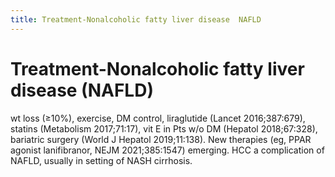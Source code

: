 ```yaml
---
title: Treatment-Nonalcoholic fatty liver disease  NAFLD 
---
```

# Treatment-Nonalcoholic fatty liver disease (NAFLD)

wt loss (≥10%), exercise, DM control, liraglutide (Lancet 2016;387:679), statins (Metabolism 2017;71:17), vit E in Pts w/o DM (Hepatol 2018;67:328), bariatric surgery (World J Hepatol 2019;11:138). New therapies (eg, PPAR agonist lanifibranor, NEJM 2021;385:1547) emerging. HCC a complication of NAFLD, usually in setting of NASH cirrhosis.
